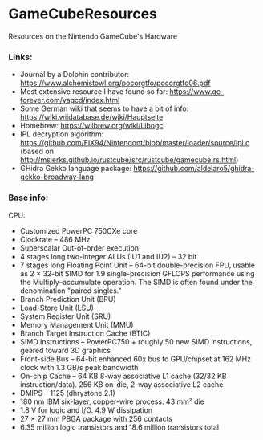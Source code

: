 # GameCubeResources
Resources on the Nintendo GameCube's Hardware

### Links:
 - Journal by a Dolphin contributor: https://www.alchemistowl.org/pocorgtfo/pocorgtfo06.pdf
 - Most extensive resource I have found so far: https://www.gc-forever.com/yagcd/index.html
 - Some German wiki that seems to have a bit of info: https://wiki.wiidatabase.de/wiki/Hauptseite
 - Homebrew: https://wiibrew.org/wiki/Libogc
 - IPL decryption algorithm: https://github.com/FIX94/Nintendont/blob/master/loader/source/ipl.c (based on http://msierks.github.io/rustcube/src/rustcube/gamecube.rs.html)
 - GHidra Gekko language package: https://github.com/aldelaro5/ghidra-gekko-broadway-lang

### Base info:
CPU:
  - Customized PowerPC 750CXe core
  - Clockrate – 486 MHz
  - Superscalar Out-of-order execution
  - 4 stages long two-integer ALUs (IU1 and IU2) – 32 bit
  - 7 stages long Floating Point Unit – 64-bit double-precision FPU, usable as 2 × 32-bit SIMD for 1.9 single-precision GFLOPS performance using the Multiply–accumulate operation.   The SIMD is often found under the denomination "paired singles."
  - Branch Prediction Unit (BPU)
  - Load-Store Unit (LSU)
  - System Register Unit (SRU)
  - Memory Management Unit (MMU)
  - Branch Target Instruction Cache (BTIC)
  - SIMD Instructions – PowerPC750 + roughly 50 new SIMD instructions, geared toward 3D graphics
  - Front-side Bus – 64-bit enhanced 60x bus to GPU/chipset at 162 MHz clock with 1.3 GB/s peak bandwidth
  - On-chip Cache – 64 KB 8-way associative L1 cache (32/32 KB instruction/data). 256 KB on-die, 2-way associative L2 cache
  - DMIPS – 1125 (dhrystone 2.1)
  - 180 nm IBM six-layer, copper-wire process. 43 mm² die
  - 1.8 V for logic and I/O. 4.9 W dissipation
  - 27 × 27 mm PBGA package with 256 contacts
  - 6.35 million logic transistors and 18.6 million transistors total
